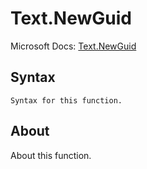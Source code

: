 ---
---

# Text.NewGuid

Microsoft Docs: [Text.NewGuid](https://docs.microsoft.com/en-us/powerquery-m/text-newguid)

## Syntax

```
Syntax for this function.
```

## About

About this function.

